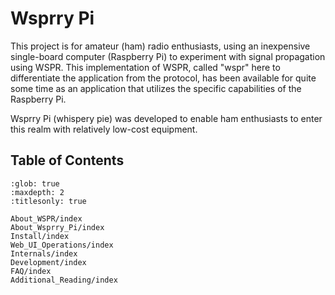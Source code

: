 # Wsprry Pi

This project is for amateur (ham) radio enthusiasts, using an inexpensive single-board computer (Raspberry Pi) to experiment with signal propagation using WSPR. This implementation of WSPR, called "wspr" here to differentiate the application from the protocol, has been available for quite some time as an application that utilizes the specific capabilities of the Raspberry Pi.

Wsprry Pi (whispery pie) was developed to enable ham enthusiasts to enter this realm with relatively low-cost equipment.

## Table of Contents
```{toctree}
:glob: true
:maxdepth: 2
:titlesonly: true

About_WSPR/index
About_Wsprry_Pi/index
Install/index
Web_UI_Operations/index
Internals/index
Development/index
FAQ/index
Additional_Reading/index
```

